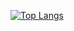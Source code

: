 [![Top Langs](https://github-readme-stats.vercel.app/api/top-langs/?username=2-chanhee&layout=compact&exclude_repo=2-chanhee/algorithm,2-chanhee/language-framework^&hide=html,ejs)](https://github.com/anuraghazra/github-readme-stats)
